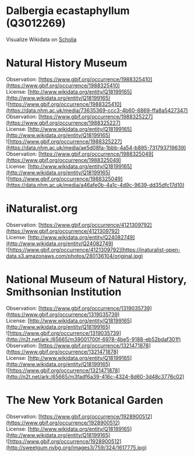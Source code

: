 
Dalbergia ecastaphyllum (Q3012269)
==================================
  
Visualize Wikidata on [Scholia](https://scholia.toolforge.org/taxon/Q3012269)
# Natural History Museum
  
Observation: [https://www.gbif.org/occurrence/1988325410](https://www.gbif.org/occurrence/1988325410)  
License: [http://www.wikidata.org/entity/Q18199165](http://www.wikidata.org/entity/Q18199165)  
![https://www.gbif.org/occurrence/1988325410](https://data.nhm.ac.uk/media/73635369-ccc3-4b60-8869-ffa8a5427347)  
Observation: [https://www.gbif.org/occurrence/1988325227](https://www.gbif.org/occurrence/1988325227)  
License: [http://www.wikidata.org/entity/Q18199165](http://www.wikidata.org/entity/Q18199165)  
![https://www.gbif.org/occurrence/1988325227](https://data.nhm.ac.uk/media/ae5d08fa-1bbb-4a54-b895-731793719639)  
Observation: [https://www.gbif.org/occurrence/1988325049](https://www.gbif.org/occurrence/1988325049)  
License: [http://www.wikidata.org/entity/Q18199165](http://www.wikidata.org/entity/Q18199165)  
![https://www.gbif.org/occurrence/1988325049](https://data.nhm.ac.uk/media/a46afe0b-4a1c-4d9c-9639-dd35dfc17d10)
# iNaturalist.org
  
Observation: [https://www.gbif.org/occurrence/4121309792](https://www.gbif.org/occurrence/4121309792)  
License: [http://www.wikidata.org/entity/Q24082749](http://www.wikidata.org/entity/Q24082749)  
![https://www.gbif.org/occurrence/4121309792](https://inaturalist-open-data.s3.amazonaws.com/photos/280136104/original.jpg)
# National Museum of Natural History, Smithsonian Institution
  
Observation: [https://www.gbif.org/occurrence/1319035739](https://www.gbif.org/occurrence/1319035739)  
License: [http://www.wikidata.org/entity/Q18199165](http://www.wikidata.org/entity/Q18199165)  
![https://www.gbif.org/occurrence/1319035739](http://n2t.net/ark:/65665/m39001700f-6978-4be5-9188-eb52bdaf301f)  
Observation: [https://www.gbif.org/occurrence/1321471878](https://www.gbif.org/occurrence/1321471878)  
License: [http://www.wikidata.org/entity/Q18199165](http://www.wikidata.org/entity/Q18199165)  
![https://www.gbif.org/occurrence/1321471878](http://n2t.net/ark:/65665/m3fadf6a39-416c-4324-8d60-3d48c3776c02)
# The New York Botanical Garden
  
Observation: [https://www.gbif.org/occurrence/1928900512](https://www.gbif.org/occurrence/1928900512)  
License: [http://www.wikidata.org/entity/Q18199165](http://www.wikidata.org/entity/Q18199165)  
![https://www.gbif.org/occurrence/1928900512](http://sweetgum.nybg.org/images3/759/324/1617775.jpg)